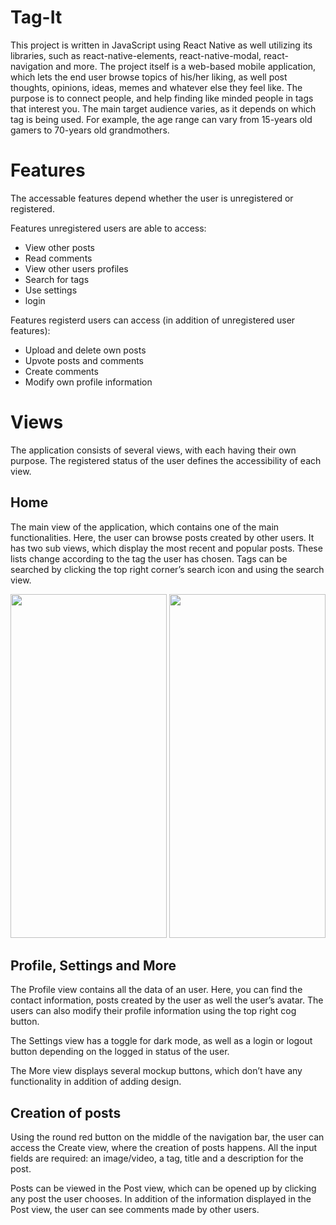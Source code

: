 # Tag-It

This project is written in JavaScript using React Native as well utilizing its libraries, such as react-native-elements, react-native-modal, react-navigation and more.
The project itself is a web-based mobile application, which lets the end user browse topics of his/her liking, as well  post thoughts, opinions, ideas, memes and whatever else they feel like. The purpose is to connect people, and help finding like minded people in tags that interest you.
The main target audience varies, as it depends on which tag is being used. For example, the age range can vary from 15-years old gamers to 70-years old grandmothers.

# Features

The accessable features depend whether the user is unregistered or registered. 

Features unregistered users are able to access:
-	View other posts
-	Read comments
-	View other users profiles
-	Search for tags
-	Use settings
-	login

Features registerd users can access (in addition of unregistered user features):
-	Upload and delete own posts
-	Upvote posts and comments
-	Create comments
-	Modify own profile information

# Views

The application consists of several views, with each having their own purpose. The registered status of the user defines the accessibility of each view.

## Home

The main view of the application, which contains one of the main functionalities. Here, the user can browse posts created by other users. It has two sub views, which display the most recent and popular posts. These lists change according to the tag the user has chosen. Tags can be searched by clicking the top right corner’s search icon and using the search view. 

<p>
  <img src="https://gitlab.metropolia.fi/tag-it/mobile-app/-/blob/master/images/home-tagit.PNG" height="550" width="250">
  <img src="https://gitlab.metropolia.fi/tag-it/mobile-app/-/blob/master/images/search-tagit.PNG" height="550" width="250">
</p>


## Profile, Settings and More

The Profile view contains all the data of an user. Here, you can find the contact information, posts created by the user as well the user’s avatar. The users can also modify their profile information using the top right cog button. 

The Settings view has a toggle for dark mode, as well as a login or logout button depending on the logged in status of the user.

The More view displays several mockup buttons, which don’t have any functionality in addition of adding design.


## Creation of posts
Using the round red button on the middle of the navigation bar, the user can access the Create view, where the creation of posts happens. All the input fields are required: an image/video, a tag, title and a description for the post.

Posts can be viewed in the Post view, which can be opened up by clicking any post the user chooses. In addition of the information displayed in the Post view, the user can see comments made by other users.




